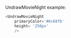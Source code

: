 UndrawMovieNight example:
```js 
<UndrawMovieNight
    primaryColor='#6c68fb'
    height= '250px'
    />
```